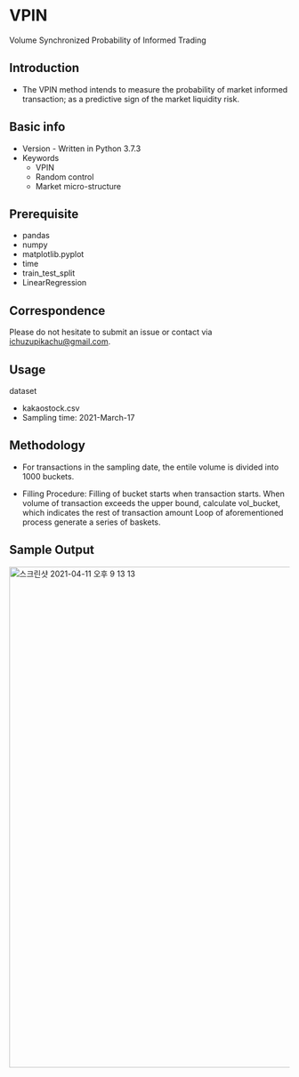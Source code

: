 # VPIN
Volume Synchronized Probability of Informed Trading

## Introduction
-  The VPIN method intends to measure the probability of market informed transaction; as a predictive sign of the market liquidity risk.

## Basic info
- Version - Written in Python 3.7.3
- Keywords
  - VPIN
  - Random control
  - Market micro-structure
  
## Prerequisite
- pandas
- numpy 
- matplotlib.pyplot
- time
- train_test_split
- LinearRegression
## Correspondence
Please do not hesitate to submit an issue or contact via ichuzupikachu@gmail.com.

## Usage
dataset
- kakaostock.csv
- Sampling time: 2021-March-17

## Methodology
- For transactions in the sampling date, the entile volume is divided into 1000 buckets.

- Filling Procedure: Filling of bucket starts when transaction starts. When volume of transaction exceeds the upper bound, calculate vol_bucket, which indicates the rest of transaction amount Loop of aforementioned process generate a series of baskets.

## Sample Output
<img width="901" alt="스크린샷 2021-04-11 오후 9 13 13" src="https://user-images.githubusercontent.com/42399580/114303916-69fbfe80-9b0b-11eb-9045-138efcd0de1d.png">

